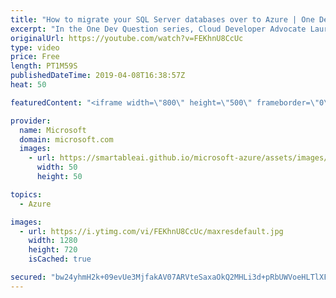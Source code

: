 ```yaml
---
title: "How to migrate your SQL Server databases over to Azure | One Dev Question: Laurent Bugnion"
excerpt: "In the One Dev Question series, Cloud Developer Advocate Laurent Bugnion explains various development features of Azure. In this video, Laurent explains how to move your more complex existing SQL Server databases containing cross-database joins to Azure.    Get more information at: http://gslb.ch/296c-onedevquestion"
originalUrl: https://youtube.com/watch?v=FEKhnU8CcUc
type: video
price: Free
length: PT1M59S
publishedDateTime: 2019-04-08T16:38:57Z
heat: 50

featuredContent: "<iframe width=\"800\" height=\"500\" frameborder=\"0\" src=\"https://www.youtube.com/embed/FEKhnU8CcUc\" allow=\"accelerometer; autoplay; encrypted-media; gyroscope; picture-in-picture\" allowfullscreen></iframe>"

provider:
  name: Microsoft
  domain: microsoft.com
  images:
    - url: https://smartableai.github.io/microsoft-azure/assets/images/organizations/microsoft.com-50x50.jpg
      width: 50
      height: 50

topics:
  - Azure

images:
  - url: https://i.ytimg.com/vi/FEKhnU8CcUc/maxresdefault.jpg
    width: 1280
    height: 720
    isCached: true

secured: "bw24yhmH2k+09evUe3MjfakAV07ARVteSaxaOkQ2MHLi3d+pRbUWVoeHLTlXFDLhqno8ZROqgyheX0yhQvS5NNTS7OXfmYfNxE4IWjMaC0Nk8C3+Y0k9/LHif5REWmv/SelOjtke3ZY4MJUI8zmsaAKMMFyu/YcKOn+cryx/vLcR54BMklAnB6PcZKzNuHBcK7ETLRPviWUo0Fg8VkKmoNiqsTwJw36eM5zmRfgagUaA+OBAkoNuin/Wd4Yn15K2YRDqC7Lq9QwNdr3Tt1A3HTh0CuqYCYVSIX6ylMWcIYslBE5TOLiwj++kjtjDIyOIMcZAAAS92iv9+ycnKIBY8N9o1XB3W6r6nhT0GeogzblDYtY5UXkndY432e2dXiQTp0ZQ3KZDHoo7vtgHl3NQWl6QRmz7WZ0InJD8ge0njJA=;srDmUWq7ZB+a8QKZj+lT7Q=="
---
```


